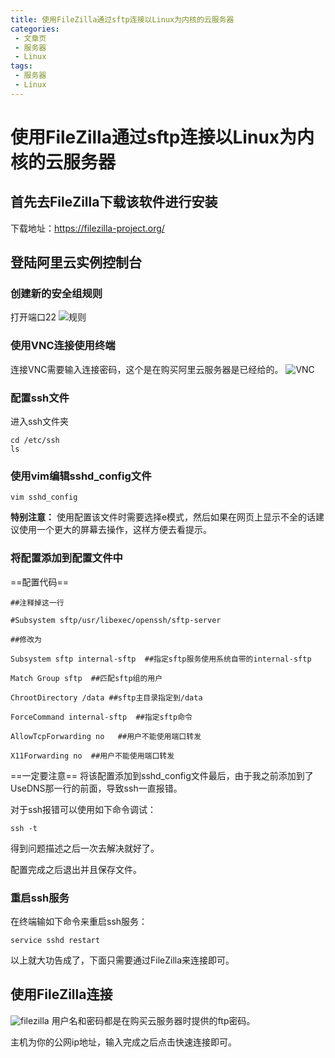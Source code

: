 ```yaml
---
title: 使用FileZilla通过sftp连接以Linux为内核的云服务器
categories:
 - 文章页
 - 服务器
 - Linux
tags:
 - 服务器
 - Linux 
---
```

# 使用FileZilla通过sftp连接以Linux为内核的云服务器
## 首先去FileZilla下载该软件进行安装
下载地址：https://filezilla-project.org/
## 登陆阿里云实例控制台
### 创建新的安全组规则
打开端口22
![规则](https://gitee.com/zyp521/upload_image/raw/master/NzEVB8.png)
### 使用VNC连接使用终端
连接VNC需要输入连接密码，这个是在购买阿里云服务器是已经给的。
![VNC](https://gitee.com/zyp521/upload_image/raw/master/TPs1tL.png)
### 配置ssh文件
进入ssh文件夹
```
cd /etc/ssh
ls
```
### 使用vim编辑sshd_config文件
```
vim sshd_config
```
**特别注意：** 使用配置该文件时需要选择e模式，然后如果在网页上显示不全的话建议使用一个更大的屏幕去操作，这样方便去看提示。

### 将配置添加到配置文件中
==配置代码==
```
##注释掉这一行

#Subsystem sftp/usr/libexec/openssh/sftp-server

##修改为

Subsystem sftp internal-sftp  ##指定sftp服务使用系统自带的internal-sftp

Match Group sftp  ##匹配sftp组的用户

ChrootDirectory /data ##sftp主目录指定到/data

ForceCommand internal-sftp  ##指定sftp命令

AllowTcpForwarding no   ##用户不能使用端口转发

X11Forwarding no  ##用户不能使用端口转发
```
==一定要注意== 将该配置添加到sshd_config文件最后，由于我之前添加到了UseDNS那一行的前面，导致ssh一直报错。

对于ssh报错可以使用如下命令调试：
```
ssh -t
```
得到问题描述之后一次去解决就好了。

配置完成之后退出并且保存文件。

### 重启ssh服务
在终端输如下命令来重启ssh服务：
```
service sshd restart
```

以上就大功告成了，下面只需要通过FileZilla来连接即可。
## 使用FileZilla连接
![filezilla](https://gitee.com/zyp521/upload_image/raw/master/3vyTxz.png)
用户名和密码都是在购买云服务器时提供的ftp密码。

主机为你的公网ip地址，输入完成之后点击快速连接即可。